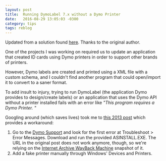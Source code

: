 ```yaml
---
layout: post
title:  Running DymoLabel 7.x without a Dymo Printer
date:   2016-08-29 13:05:03 -0300
category: tips
tags: reblog
---
```


Updated from a solution found [here][original-post]. Thanks to the original author.

One of the projects I was working on required us to update an application that created ID cards using Dymo printers in order to support other brands of printers. 

However, Dymo labels are created and printed using a XML file with a custom schema, and I couldn't find another program that could open/import it to convert to a saner format.

To add insult to injury, trying to run DymoLabel (the application Dymo provides to design/create labels) or an application that uses the Dymo API without a printer installed fails with an error like *"This program requires a Dymo Printer. "*

Googling around (which saves lives) took me to [this 2013 post][original-post] which provides a workaround:

1. Go to the [Dymo Support][dymo-wayback-machine] and look for the first error at Troubleshoot > Error Messages. Download and run the provided ASINSTALL.EXE. The URL in the original post does not work anymore, though, so we're relying on the [Internet Archive WayBack Machine][wayback-machine] snapshot of it.
2. Add a fake printer manually through Windows' Devices and Printers.


[original-post]: http://windycitytech.blogspot.com.br/2013/06/running-dymo-label-without-dymo-printer.html 
[dymo-wayback-machine]: https://web.archive.org/web/20120216022217/http://global.dymo.com/enGB/Troubleshooting/LabelWriter_320.html
[wayback-machine]: https://archive.org/web/
